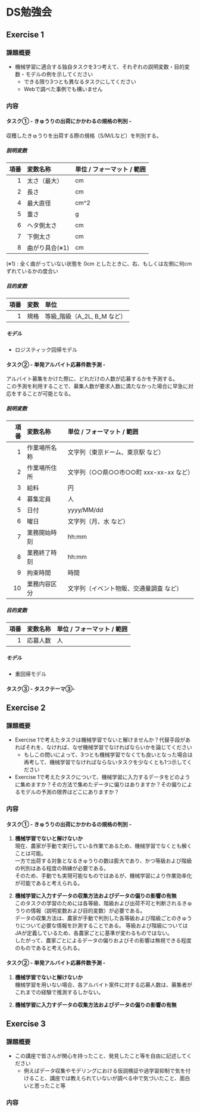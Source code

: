 # DS勉強会
## Exercise 1
### 課題概要
- 機械学習に適合する独自タスクを3つ考えて、それぞれの説明変数・目的変数・モデルの例を示してください
  - できる限り3つとも異なるタスクにしてください
  - Webで調べた事例でも構いません

### 内容
#### タスク① - きゅうりの出荷にかかわるの規格の判別 -
収穫したきゅうりを出荷する際の規格（S/M/Lなど）を判別する。
##### 説明変数
| 項番 | 変数名称 | 単位 / フォーマット / 範囲 |
|--:|:--|:--|
| 1 | 太さ（最大） | cm |
| 2 | 長さ | cm |
| 4 | 最大直径 | cm^2 |
| 5 | 重さ | g |
| 6 | ヘタ側太さ | cm |
| 7 | 下側太さ | cm |
| 8 | 曲がり具合(※1) | cm |

(※1) : 全く曲がっていない状態を 0cm としたときに、右、もしくは左側に何cmずれているかの度合い

##### 目的変数
| 項番 | 変数 | 単位 |
|--:|:--|:--|
| 1 | 規格 | 等級_階級（A_2L, B_M など）|

##### モデル
- ロジスティック回帰モデル

#### タスク② - 単発アルバイト応募件数予測 -
アルバイト募集をかけた際に、どれだけの人数が応募するかを予測する。  
この予測を利用することで、募集人数が要求人数に満たなかった場合に早急に対応をすることが可能となる。

##### 説明変数
| 項番 | 変数名称 | 単位 / フォーマット / 範囲 |
| --: | :-- | :-- |
| 1 | 作業場所名称 | 文字列（東京ドーム、東京駅 など）|
| 2 | 作業場所住所 | 文字列（○○県○○市○○町 xxx-xx-xx など） |
| 3 | 給料 | 円 |
| 4 | 募集定員 | 人 |
| 5 | 日付 | yyyy/MM/dd |
| 6 | 曜日 | 文字列（月、水 など） |
| 7 | 業務開始時刻 | hh:mm |
| 8 | 業務終了時刻 | hh:mm |
| 9 | 拘束時間 | 時間 |
| 10 | 業務内容区分 | 文字列（イベント物販、交通量調査 など） |


##### 目的変数
| 項番 | 変数名称 | 単位 / フォーマット / 範囲 |
| --: | :-- | :-- |
| 1 | 応募人数 | 人 |


##### モデル
- 重回帰モデル

#### タスク③ - タスクテーマ③-

## Exercise 2
### 課題概要
- Exercise 1で考えたタスクは機械学習でないと解けませんか？代替手段があればそれを、なければ、なぜ機械学習でなければならいかを論じてください
  - もしこの問いによって、3つとも機械学習でなくても良いとなった場合は再考して、機械学習でなければならないタスクを少なくとも1つ示してください
- Exercise 1で考えたタスクについて、機械学習に入力するデータをどのように集めますか？その方法で集めたデータに偏りはありますか？その偏りによるモデルの予測の限界はどこにありますか？

### 内容
#### タスク① - きゅうりの出荷にかかわるの規格の判別 -
1. **機械学習でないと解けないか**  
現在、農家が手動で実行している作業であるため、機械学習でなくとも解くことは可能。  
一方で出荷する対象となるきゅうりの数は膨大であり、かつ等級および階級の判別はある程度の熟練が必要である。  
そのため、手動でも実現可能なものではあるが、機械学習により作業効率化が可能であると考えられる。

1. **機械学習に入力すデータの収集方法およびデータの偏りの影響の有無**  
このタスクの学習のためには各等級、階級および出荷不可と判断されるきゅうりの情報（説明変数および目的変数）が必要である。  
データの収集方法は、農家が手動で判別した各等級および階級ごとのきゅうりについて必要な情報を計測することである。
等級および階級についてはJAが定義しているため、各農家ごとに基準が変わるものではない。  
したがって、農家ごとによるデータの偏りおよびその影響は無視できる程度のものであると考えられる。

#### タスク② - 単発アルバイト応募件数予測 -
1. **機械学習でないと解けないか**  
機械学習を用いない場合、各アルバイト案件に対する応募人数は、募集者がこれまでの経験で推測するしかない。  


1. **機械学習に入力すデータの収集方法およびデータの偏りの影響の有無**  


## Exercise 3
### 課題概要
- この講座で皆さんが関心を持ったこと、発見したこと等を自由に記述してください
  - 例えばデータ収集やモデリングにおける仮説検証や過学習抑制で気を付けること、講座では教えられていないが調べる中で気づいたこと、面白いと思ったこと等

### 内容

